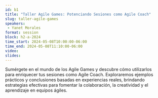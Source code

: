 ```yaml
---
id: b1
title: "Taller Agile Games: Potenciando Sesiones como Agile Coach"
slug: taller-agile-games
speakers:
 - Yanet Morales
format: session
block: h2-a-2024
time_start: 2024-05-08T10:00:00-06:00
time_end: 2024-05-08T11:10:00-06:00
video:
slides:
---
```


Sumérgete en el mundo de los Agile Games y descubre cómo utilizarlos para enriquecer tus sesiones como Agile Coach. Exploraremos ejemplos prácticos y conclusiones basadas en experiencias reales, brindando estrategias efectivas para fomentar la colaboración, la creatividad y el aprendizaje en equipos ágiles.
